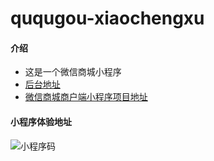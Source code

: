# ququgou-xiaochengxu

#### 介绍

- 这是一个微信商城小程序
- [后台地址](https://github.com/YuJieQiu/ququgou-shop)
- [微信商城商户端小程序项目地址](https://github.com/YuJieQiu/ququgou-xiaochengxu)

#### 小程序体验地址

![小程序码](http://store.ququgo.club/gh_17ae69d500a7_258%20%281%29.jpg)
